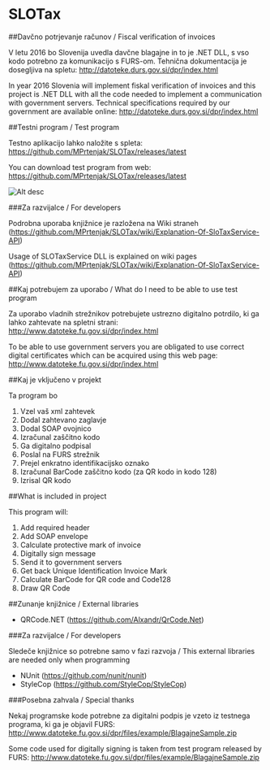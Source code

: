 # SLOTax

##Davčno potrjevanje računov /  Fiscal verification of invoices 

V letu 2016 bo Slovenija uvedla davčne blagajne in to je .NET DLL, s vso kodo potrebno za komunikacijo s FURS-om.
Tehnična dokumentacija je dosegljiva na spletu: http://datoteke.durs.gov.si/dpr/index.html 

In year 2016 Slovenia will implement fiskal verification of invoices and this project is .NET DLL with all the code needed 
to implement a communication with government servers. Technical specifications required by our government are available 
online: http://datoteke.durs.gov.si/dpr/index.html

##Testni program / Test program

Testno aplikacijo lahko naložite s spleta: https://github.com/MPrtenjak/SLOTax/releases/latest

You can download test program from web: https://github.com/MPrtenjak/SLOTax/releases/latest

![Alt desc](https://raw.githubusercontent.com/MPrtenjak/SLOTax/master/git_resources/screen1.gif)

###Za razvijalce / For developers

Podrobna uporaba knjižnice je razložena na Wiki straneh (https://github.com/MPrtenjak/SLOTax/wiki/Explanation-Of-SloTaxService-API)

Usage of SLOTaxService DLL is explained on wiki pages
(https://github.com/MPrtenjak/SLOTax/wiki/Explanation-Of-SloTaxService-API)

##Kaj potrebujem za uporabo / What do I need to be able to use test program

Za uporabo vladnih strežnikov potrebujete ustrezno digitalno potrdilo, ki ga lahko zahtevate na spletni strani: http://www.datoteke.fu.gov.si/dpr/index.html

To be able to use government servers you are obligated to use correct digital certificates which can be acquired using this web page: http://www.datoteke.fu.gov.si/dpr/index.html

##Kaj je vključeno v projekt

Ta program bo

1. Vzel vaš xml zahtevek
1. Dodal zahtevano zaglavje
1. Dodal SOAP ovojnico
1. Izračunal zaščitno kodo
1. Ga digitalno podpisal
1. Poslal na FURS strežnik
1. Prejel enkratno identifikacijsko oznako 
1. Izračunal BarCode zaščitno kodo (za QR kodo in kodo 128)
1. Izrisal QR kodo

##What is included in project

This program will:

1. Add required header
1. Add SOAP envelope
1. Calculate protective mark of invoice
1. Digitally sign message
1. Send it to government servers
1. Get back Unique Identification Invoice Mark
1. Calculate BarCode for QR code and Code128
1. Draw QR Code

##Zunanje knjižnice / External libraries

* QRCode.NET (https://github.com/Alxandr/QrCode.Net)

###Za razvijalce / For developers

Sledeče knjižnice so potrebne samo v fazi razvoja / This external libraries are needed only when programming

* NUnit (https://github.com/nunit/nunit)
* StyleCop (https://github.com/StyleCop/StyleCop)

###Posebna zahvala / Special thanks

Nekaj programske kode potrebne za digitalni podpis je vzeto iz testnega programa, ki ga je objavil FURS: http://www.datoteke.fu.gov.si/dpr/files/example/BlagajneSample.zip

Some code used for digitally signing is taken from test program released by FURS: http://www.datoteke.fu.gov.si/dpr/files/example/BlagajneSample.zip

